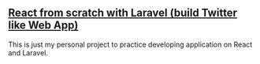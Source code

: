 ## [React from scratch with Laravel (build Twitter like Web App)](https://www.udemy.com/laravel-react/learn/v4/content)

 This is just my personal project to practice developing application on React and Laravel.


